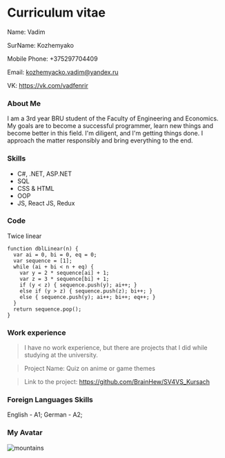 # Сurriculum vitae
Name: Vadim

SurName: Kozhemyako

Mobile Phone: +375297704409

Email: kozhemyacko.vadim@yandex.ru

VK: https://vk.com/vadfenrir

### About Me
I am a 3rd year BRU student of the Faculty of Engineering and Economics. My goals are to become a successful programmer, learn new things and become better in this field. I'm diligent, and I'm getting things done. I approach the matter responsibly and bring everything to the end.
### Skills
- C#, .NET, ASP.NET
- SQL
- CSS & HTML
- OOP
- JS, React JS, Redux
### Code

Twice linear
```
function dblLinear(n) {
  var ai = 0, bi = 0, eq = 0;
  var sequence = [1];
  while (ai + bi < n + eq) {
    var y = 2 * sequence[ai] + 1;
    var z = 3 * sequence[bi] + 1;
    if (y < z) { sequence.push(y); ai++; }
    else if (y > z) { sequence.push(z); bi++; }
    else { sequence.push(y); ai++; bi++; eq++; }
  }
  return sequence.pop();
}
``` 
### Work experience
>I have no work experience, but there are projects that I did while studying at the university.

>Project Name: Quiz on anime or game themes

>Link to the project: https://github.com/BrainHew/SV4VS_Kursach

### Foreign Languages Skills
English - A1;
German - A2;

### My Avatar
![mountains](https://i.pinimg.com/736x/31/ab/35/31ab35e277aafe1bb88eeba58ca97437--diablo-ii-fantasy-characters.jpg "Любимый Персонаж")
